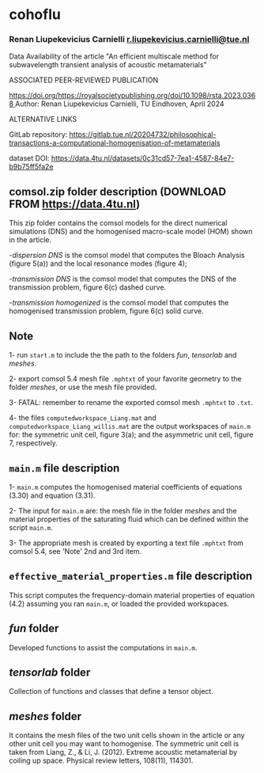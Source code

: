 # cohoflu


### Renan Liupekevicius Carnielli [r.liupekevicius.carnielli@tue.nl](mailto::r.liupekevicius.carnielli@tue.nl)

Data Availability of the article "An efficient multiscale method for subwavelength transient analysis of acoustic metamaterials"

ASSOCIATED PEER-REVIEWED PUBLICATION

[https://doi.org/https://royalsocietypublishing.org/doi/10.1098/rsta.2023.0368
](https://royalsocietypublishing.org/doi/10.1098/rsta.2023.0368)
Author: Renan Liupekevicius Carnielli, TU Eindhoven, April 2024

ALTERNATIVE LINKS

GitLab repository: https://gitlab.tue.nl/20204732/philosophical-transactions-a-computational-homogenisation-of-metamaterials

dataset DOI: https://data.4tu.nl/datasets/0c31cd57-7ea1-4587-84e7-b9b75ff5fa2e


## comsol.zip folder description (DOWNLOAD FROM https://data.4tu.nl)

This zip folder contains the comsol models for the direct numerical simulations (DNS) and the homogenised macro-scale model (HOM) shown in the article. 

-*dispersion DNS* is the comsol model that computes the Bloach Analysis (figure 5(a)) and the local resonance modes (figure 4);

-*transmission DNS* is the comsol model that computes the DNS of the transmission problem, figure 6(c) dashed curve.

-*transmission homogenized* is the comsol model that computes the homogenised transmission problem, figure 6(c) solid curve.

## Note

1- run `start.m` to include the the path to the folders *fun*, *tensorlab* and *meshes*.

2- export comsol 5.4 mesh file `.mphtxt` of your favorite geometry to the folder *meshes*, or use the mesh file provided.

3- FATAL: remember to rename the exported comsol mesh `.mphtxt` to `.txt`.

4- the files `computedworkspace_Liang.mat` and `computedworkspace_Liang_willis.mat` are the output workspaces of `main.m` for: the symmetric unit cell, figure 3(a); and the asymmetric unit cell, figure 7, respectively.

## `main.m` file description

1- `main.m` computes the homogenised material coefficients of equations (3.30) and equation (3.31).

2-  The input for `main.m` are: the mesh file in the folder *meshes* and the material properties of the saturating fluid which can be defined within the script `main.m`.

3-  The appropriate mesh is created by exporting a text file `.mphtxt` from comsol 5.4, see 'Note' 2nd and 3rd item.

## `effective_material_properties.m` file description
This script computes the frequency-domain material properties of equation (4.2) assuming you ran `main.m`, or loaded the provided workspaces.

## *fun* folder
Developed functions to assist the computations in `main.m`.

## *tensorlab* folder
Collection of functions and classes that define a tensor object.

## *meshes* folder
It contains the mesh files of the two unit cells shown in the article or any other unit cell you may want to homogenise. The symmetric unit cell is taken from Liang, Z., & Li, J. (2012). Extreme acoustic metamaterial by coiling up space. Physical review letters, 108(11), 114301.
